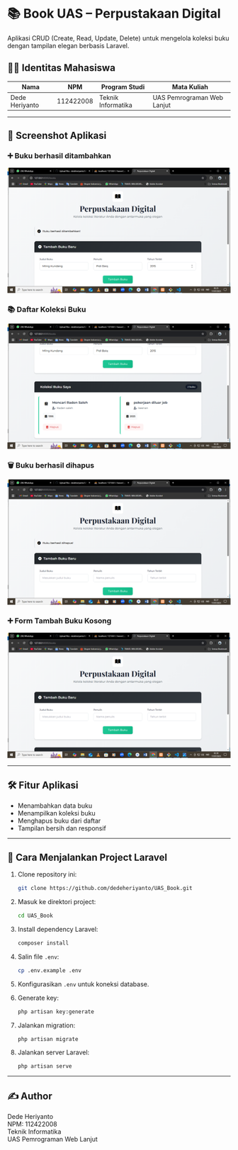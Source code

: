 # 📚 Book UAS – Perpustakaan Digital

Aplikasi CRUD (Create, Read, Update, Delete) untuk mengelola koleksi buku dengan tampilan elegan berbasis Laravel.

## 👨‍🎓 Identitas Mahasiswa

| Nama            | NPM        | Program Studi        | Mata Kuliah                    |
|-----------------|------------|-----------------------|---------------------------------|
| Dede Heriyanto  | 112422008  | Teknik Informatika    | UAS Pemrograman Web Lanjut     |

---

## 📸 Screenshot Aplikasi

### ➕ Buku berhasil ditambahkan
![Buku berhasil ditambahkan](Screenshot%20(28).png)

### 📚 Daftar Koleksi Buku
![Daftar Koleksi Buku](Screenshot%20(29).png)

### 🗑️ Buku berhasil dihapus
![Buku berhasil dihapus](Screenshot%20(30).png)

### ➕ Form Tambah Buku Kosong
![Form Kosong](Screenshot%20(31).png)

---

## 🛠️ Fitur Aplikasi

- Menambahkan data buku
- Menampilkan koleksi buku
- Menghapus buku dari daftar
- Tampilan bersih dan responsif

---

## 🚀 Cara Menjalankan Project Laravel

1. Clone repository ini:
   ```bash
   git clone https://github.com/dedeheriyanto/UAS_Book.git
   ```

2. Masuk ke direktori project:
   ```bash
   cd UAS_Book
   ```

3. Install dependency Laravel:
   ```bash
   composer install
   ```

4. Salin file `.env`:
   ```bash
   cp .env.example .env
   ```

5. Konfigurasikan `.env` untuk koneksi database.

6. Generate key:
   ```bash
   php artisan key:generate
   ```

7. Jalankan migration:
   ```bash
   php artisan migrate
   ```

8. Jalankan server Laravel:
   ```bash
   php artisan serve
   ```

---

## ✍️ Author

Dede Heriyanto  
NPM: 112422008  
Teknik Informatika  
UAS Pemrograman Web Lanjut
